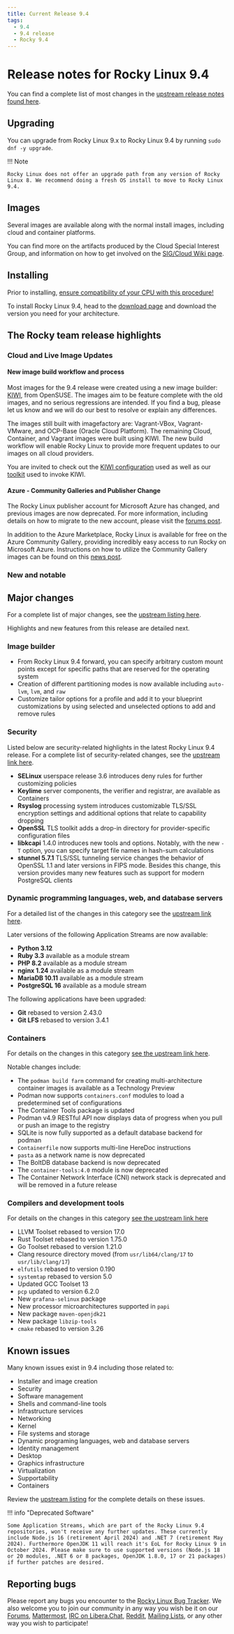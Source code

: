 ```yaml
---
title: Current Release 9.4
tags:
  - 9.4
  - 9.4 release
  - Rocky 9.4
---
```


# Release notes for Rocky Linux 9.4

You can find a complete list of most changes in the [upstream release notes found here](https://access.redhat.com/documentation/en-us/red_hat_enterprise_linux/9/html/9.4_release_notes/index).

## Upgrading

You can upgrade from Rocky Linux 9.x to Rocky Linux 9.4 by running `sudo dnf -y upgrade`.

!!! Note

    Rocky Linux does not offer an upgrade path from any version of Rocky Linux 8. We recommend doing a fresh OS install to move to Rocky Linux 9.4.

## Images

Several images are available along with the normal install images, including cloud and container platforms.

You can find more on the artifacts produced by the Cloud Special Interest Group, and information on how to get involved on the [SIG/Cloud Wiki page](https://sig-cloud.rocky.page/).

## Installing

Prior to installing, [ensure compatibility of your CPU with this procedure!](https://docs.rockylinux.org/gemstones/test_cpu_compat/)

To install Rocky Linux 9.4, head to the [download page](https://rockylinux.org/download/) and download the version you need for your architecture.

## The Rocky team release highlights

### Cloud and Live Image Updates

#### New image build workflow and process

Most images for the 9.4 release were created using a new image builder: [KIWI](https://github.com/OSInside/kiwi/), from OpenSUSE. The images aim to be feature complete with the old images, and no serious regressions are intended. If you find a bug, please let us know and we will do our best to resolve or explain any differences.

The images still built with imagefactory are: Vagrant-VBox, Vagrant-VMware, and OCP-Base (Oracle Cloud Platform). The remaining Cloud, Container, and Vagrant images were built using KIWI. The new build workflow will enable Rocky Linux to provide more frequent updates to our images on all cloud providers.

You are invited to check out the [KIWI configuration](https://git.resf.org/sig_core/rocky-kiwi-descriptions/src/branch/r9) used as well as our [toolkit](https://git.resf.org/sig_core/toolkit) used to invoke KIWI.

#### Azure - Community Galleries and Publisher Change

The Rocky Linux publisher account for Microsoft Azure has changed, and previous images are now deprecated. For more information, including details on how to migrate to the new account, please visit the [forums post](https://forums.rockylinux.org/t/rocky-linux-images-on-azure-important-update/13721).

In addition to the Azure Marketplace, Rocky Linux is available for free on the Azure Community Gallery, providing incredibly easy access to run Rocky on Microsoft Azure. Instructions on how to utilize the Community Gallery images can be found on this [news post](https://rockylinux.org/news/rocky-on-azure-community-gallery/).

### New and notable

## Major changes

For a complete list of major changes, see the [upstream listing here](https://access.redhat.com/documentation/en-us/red_hat_enterprise_linux/9/html/9.4_release_notes/overview#overview-major-changes).

Highlights and new features from this release are detailed next.

### Image builder

* From Rocky Linux 9.4 forward, you can specify arbitrary custom mount points except for specific paths that are reserved for the operating system
* Creation of different partitioning modes is now available including `auto-lvm`, `lvm`, and `raw`
* Customize tailor options for a profile and add it to your blueprint customizations by using selected and unselected options to add and remove rules

### Security

Listed below are security-related highlights in the latest Rocky Linux 9.4 release. For a complete list of security-related changes, see the [upstream link here](https://access.redhat.com/documentation/en-us/red_hat_enterprise_linux/9/html/9.4_release_notes/new-features#new-features-security).

* **SELinux** userspace release 3.6 introduces deny rules for further customizing policies
* **Keylime** server components, the verifier and registrar, are available as Containers
* **Rsyslog** processing system introduces customizable TLS/SSL encryption settings and additional options that relate to capability dropping
* **OpenSSL** TLS toolkit adds a drop-in directory for provider-specific configuration files
* **libkcapi** 1.4.0 introduces new tools and options. Notably, with the new `-T` option, you can specify target file names in hash-sum calculations
* **stunnel 5.7.1** TLS/SSL tunneling service changes the behavior of OpenSSL 1.1 and later versions in FIPS mode. Besides this change, this version provides many new features such as support for modern PostgreSQL clients

### Dynamic programming languages, web, and database servers

For a detailed list of the changes in this category see the [upstream link here](https://access.redhat.com/documentation/en-us/red_hat_enterprise_linux/9/html/9.4_release_notes/new-features#new-features-dynamic-programming-languages-web-and-database-servers).

Later versions of the following Application Streams are now available:

* **Python 3.12**
* **Ruby 3.3** available as a module stream
* **PHP 8.2** available as a module stream
* **nginx 1.24** available as a module stream
* **MariaDB 10.11** available as a module stream
* **PostgreSQL 16** available as a module stream

The following applications have been upgraded:

* **Git** rebased to version 2.43.0
* **Git LFS** rebased to version 3.4.1

### Containers

For details on the changes in this category [see the upstream link here](https://access.redhat.com/documentation/en-us/red_hat_enterprise_linux/9/html/9.4_release_notes/new-features#new-features-containers).

Notable changes include:

* The `podman build farm` command for creating multi-architecture container images is available as a Technology Preview
* Podman now supports `containers.conf` modules to load a predetermined set of configurations
* The Container Tools package is updated
* Podman v4.9 RESTful API now displays data of progress when you pull or push an image to the registry
* SQLite is now fully supported as a default database backend for podman
* `Containerfile` now supports multi-line HereDoc instructions
* `pasta` as a network name is now deprecated
* The BoltDB database backend is now deprecated
* The `container-tools:4.0` module is now deprecated
* The Container Network Interface (CNI) network stack is deprecated and will be removed in a future release

### Compilers and development tools

For details on the changes in this category [see the upstream link here](https://access.redhat.com/documentation/en-us/red_hat_enterprise_linux/9/html/9.4_release_notes/new-features#new-features-compilers-and-development-tools)

* LLVM Toolset rebased to version 17.0
* Rust Toolset rebased to version 1.75.0
* Go Toolset rebased to version 1.21.0
* Clang resource directory moved (from `usr/lib64/clang/17` to `usr/lib/clang/17`)
* `elfutils` rebased to version 0.190
* `systemtap` rebased to version 5.0
* Updated GCC Toolset 13
* `pcp` updated to version 6.2.0
* New `grafana-selinux` package
* New processor microarchitectures supported in `papi`
* New package `maven-openjdk21`
* New package `libzip-tools`
* `cmake` rebased to version 3.26

## Known issues

Many known issues exist in 9.4 including those related to:

* Installer and image creation
* Security
* Software management
* Shells and command-line tools
* Infrastructure services
* Networking
* Kernel
* File systems and storage
* Dynamic programing languages, web and database servers
* Identity management
* Desktop
* Graphics infrastructure
* Virtualization
* Supportability
* Containers

Review the [upstream listing](https://access.redhat.com/documentation/en-us/red_hat_enterprise_linux/9/html/9.4_release_notes/known-issues) for the complete details on these issues.

!!! info "Deprecated Software"

    Some Application Streams, which are part of the Rocky Linux 9.4 repositories, won't receive any further updates. These currently include Node.js 16 (retirement April 2024) and .NET 7 (retirement May 2024). Furthermore OpenJDK 11 will reach it's EoL for Rocky Linux 9 in October 2024. Please make sure to use supported versions (Node.js 18 or 20 modules, .NET 6 or 8 packages, OpenJDK 1.8.0, 17 or 21 packages) if further patches are desired.

## Reporting bugs

Please report any bugs you encounter to the [Rocky Linux Bug Tracker](https://bugs.rockylinux.org/). We also welcome you to join our community in any way you wish be it on our [Forums](https://forums.rockylinux.org), [Mattermost](https://chat.rockylinux.org), [IRC on Libera.Chat](irc://irc.liberachat/rockylinux), [Reddit](https://reddit.com/r/rockylinux), [Mailing Lists](https://lists.resf.org), or any other way you wish to participate!
